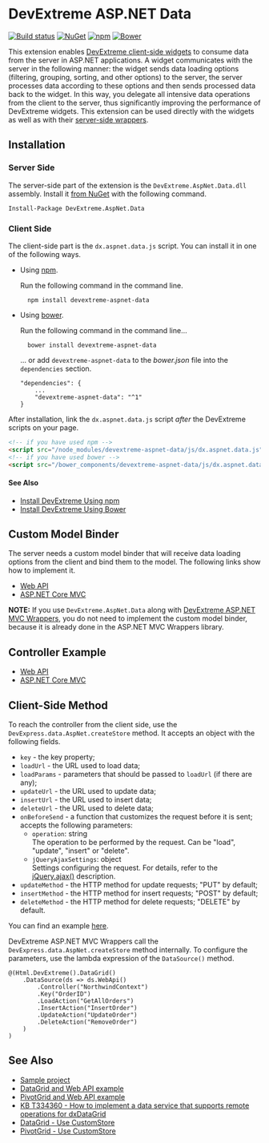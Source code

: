 # DevExtreme ASP.NET Data

[![Build status](https://ci.appveyor.com/api/projects/status/6jyq7ocmvbuhvypo/branch/master?svg=true)](https://ci.appveyor.com/project/dxrobot/devextreme-aspnet-data/branch/master)
[![NuGet](https://img.shields.io/nuget/v/DevExtreme.AspNet.Data.svg?maxAge=43200)](https://www.nuget.org/packages/DevExtreme.AspNet.Data)
[![npm](https://img.shields.io/npm/v/devextreme-aspnet-data.svg?maxAge=43200)](https://www.npmjs.com/package/devextreme-aspnet-data)
[![Bower](https://img.shields.io/bower/v/devextreme-aspnet-data.svg?maxAge=43200)](https://libraries.io/bower/devextreme-aspnet-data)

This extension enables [DevExtreme client-side widgets](https://js.devexpress.com) to consume data from the server in ASP.NET applications. A widget communicates with the server in the following manner: the widget sends data loading options (filtering, grouping, sorting, and other options) to the server, the server processes data according to these options and then sends processed data back to the widget. In this way, you delegate all intensive data operations from the client to the server, thus significantly improving the performance of DevExtreme widgets. This extension can be used directly with the widgets as well as with their [server-side wrappers](https://js.devexpress.com/Documentation/16_2/Guide/ASP.NET_MVC_Wrappers/Prerequisites_and_Installation/).

## Installation

### Server Side

The server-side part of the extension is the `DevExtreme.AspNet.Data.dll` assembly. Install it [from NuGet](http://www.nuget.org/packages/DevExtreme.AspNet.Data/) with the following command.

    Install-Package DevExtreme.AspNet.Data

### Client Side

The client-side part is the `dx.aspnet.data.js` script. You can install it in one of the following ways.

* Using [npm](https://www.npmjs.com/package/devextreme-aspnet-data). 

    Run the following command in the command line.

        npm install devextreme-aspnet-data

* Using [bower](https://libraries.io/bower/devextreme-aspnet-data).     

    Run the following command in the command line...

        bower install devextreme-aspnet-data

    ... or add `devextreme-aspnet-data` to the *bower.json* file into the `dependencies` section.

    ```
    "dependencies": {
        ...
        "devextreme-aspnet-data": "^1"
    }
    ```

After installation, link the `dx.aspnet.data.js` script *after* the DevExtreme scripts on your page.

```HTML
<!-- if you have used npm -->
<script src="/node_modules/devextreme-aspnet-data/js/dx.aspnet.data.js"></script>
<!-- if you have used bower -->
<script src="/bower_components/devextreme-aspnet-data/js/dx.aspnet.data.js"></script>
```

#### See Also
- [Install DevExtreme Using npm](https://js.devexpress.com/Documentation/Guide/Getting_Started/Installation/npm_Package/)
- [Install DevExtreme Using Bower](https://js.devexpress.com/Documentation/Guide/Getting_Started/Installation/Bower_Package/)

## Custom Model Binder

The server needs a custom model binder that will receive data loading options from the client and bind them to the model. The following links show how to implement it.

- [Web API](https://github.com/DevExpress/devextreme-examples/blob/16_2/datagrid-webapi/datagrid-webapi/DataSourceLoadOptions.cs)
- [ASP.NET Core MVC](https://github.com/DevExpress/DevExtreme.AspNet.Data/blob/master/net/Sample/DataSourceLoadOptions.cs)

**NOTE:** If you use `DevExtreme.AspNet.Data` along with [DevExtreme ASP.NET MVC Wrappers](https://js.devexpress.com/Documentation/16_2/Guide/ASP.NET_MVC_Wrappers/Prerequisites_and_Installation/), you do not need to implement the custom model binder, because it is already done in the ASP.NET MVC Wrappers library.

## Controller Example

- [Web API](https://github.com/DevExpress/devextreme-examples/blob/16_2/datagrid-webapi/datagrid-webapi/Controllers/OrdersController.cs)
- [ASP.NET Core MVC](https://github.com/DevExpress/DevExtreme.AspNet.Data/blob/master/net/Sample/Controllers/NorthwindController.cs)

## Client-Side Method

To reach the controller from the client side, use the `DevExpress.data.AspNet.createStore` method. It accepts an object with the following fields.

- `key` - the key property;       
- `loadUrl` - the URL used to load data;      
- `loadParams` - parameters that should be passed to `loadUrl` (if there are any);       
- `updateUrl` - the URL used to update data;       
- `insertUrl` - the URL used to insert data;        
- `deleteUrl` - the URL used to delete data;     
- `onBeforeSend` - a function that customizes the request before it is sent; accepts the following parameters:
    - `operation`: string       
    The operation to be performed by the request. Can be "load", "update", "insert" or "delete".
    - `jQueryAjaxSettings`: object      
    Settings configuring the request. For details, refer to the [jQuery.ajax()](http://api.jquery.com/jquery.ajax/) description.
- `updateMethod` - the HTTP method for update requests; "PUT" by default;
- `insertMethod` - the HTTP method for insert requests; "POST" by default;
- `deleteMethod` - the HTTP method for delete requests; "DELETE" by default.

You can find an example [here](https://github.com/DevExpress/DevExtreme.AspNet.Data/blob/master/net/Sample/Views/Home/Index.cshtml).

DevExtreme ASP.NET MVC Wrappers call the `DevExpress.data.AspNet.createStore` method internally. To configure the parameters, use the lambda expression of the `DataSource()` method.

```Razor
@(Html.DevExtreme().DataGrid()
    .DataSource(ds => ds.WebApi()
        .Controller("NorthwindContext")
        .Key("OrderID")
        .LoadAction("GetAllOrders")
        .InsertAction("InsertOrder")
        .UpdateAction("UpdateOrder")
        .DeleteAction("RemoveOrder")
    )
)
```

## See Also

- [Sample project](https://github.com/DevExpress/DevExtreme.AspNet.Data/tree/master/net/Sample)
- [DataGrid and Web API example](https://github.com/DevExpress/devextreme-examples/tree/16_2/datagrid-webapi)
- [PivotGrid and Web API example](https://github.com/DevExpress/devextreme-examples/tree/16_2/pivotgrid-webapi)
- [KB T334360 - How to implement a data service that supports remote operations for dxDataGrid](https://www.devexpress.com/Support/Center/Example/Details/T334360)
- [DataGrid - Use CustomStore](https://js.devexpress.com/Documentation/16_2/Guide/Widgets/DataGrid/Use_CustomStore/)
- [PivotGrid - Use CustomStore](https://js.devexpress.com/Documentation/16_2/Guide/Widgets/PivotGrid/Use_CustomStore/)
